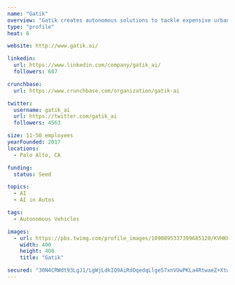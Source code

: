```yaml
---
name: "Gatik"
overview: "Gatik creates autonomous solutions to tackle expensive urban logistics for businesses. Focusing on B2B cargo delivery, Gatik uses Level 4 automated light trucks and vans to ensure goods are transported efficiently and affordably in city environments between business locations."
type: "profile"
heat: 6

website: http://www.gatik.ai/

linkedin:
  url: https://www.linkedin.com/company/gatik_ai/
  followers: 687

crunchbase:
  url: https://www.crunchbase.com/organization/gatik-ai

twitter:
  username: gatik_ai
  url: https://twitter.com/gatik_ai
  followers: 4563

size: 11-50 employees
yearFounded: 2017
locations:
  - Palo Alto, CA

funding:
  status: Seed

topics:
  - AI
  - AI in Autos

tags:
  - Autonomous Vehicles

images:
  - url: https://pbs.twimg.com/profile_images/1090895337399685120/KVHKPXJK_400x400.jpg
    width: 400
    height: 400
    title: "Gatik"

secured: "30N4CRWdt93LgJ1/LgWjLdkIQ9AiRdOqedqLlge57xnVUwPKLa4RtwaeZ+XtwBuVMTvKnSM4odx2hiUht5Ty6DRu5XDFrxcQC5E0YlNqaxJG3ACD3eArXUpEfSsB/45+OEj/fhHliwmHjtd4xrykEpEmFQGiXgDuP53AfOAFX+xYPvBILrZjbOrh64VlUQOgM5ZTFq0LIkUjTXaS3lhygj0QuUlH0f6etMEY0p6UWtdGX3k/CpuGzPHtYnGST7XRcMlqzee1qBId3F2m8KKEphWhTU5TasShnLjZmlQm9Cs91N6vGm137VFws1gDaL+H;WjN6sN0AXWmo99OnU3jsOA=="
---
```


